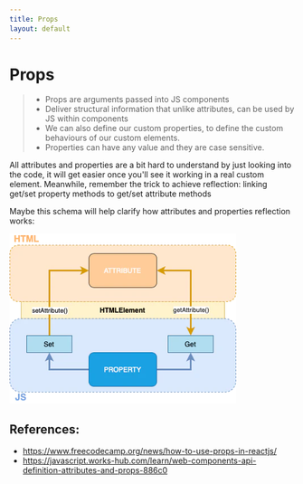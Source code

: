 ```yaml
---
title: Props
layout: default
---
```

# Props

> - Props are arguments passed into JS components
> - Deliver structural information that unlike attributes, can be used by JS within components
> - We can also define our custom properties, to define the custom behaviours of our custom elements.
> - Properties can have any value and they are case sensitive.

All attributes and properties are a bit hard to understand by just looking into the code, it will get easier once you'll see it working in a real custom element. Meanwhile, remember the trick to achieve reflection: linking get/set property methods to get/set attribute methods

Maybe this schema will help clarify how attributes and properties reflection works:

![Props vs Attributes](../assets/img/props_vs_attributes.webp "Props vs Attributes")

## References:

- https://www.freecodecamp.org/news/how-to-use-props-in-reactjs/
- https://javascript.works-hub.com/learn/web-components-api-definition-attributes-and-props-886c0
